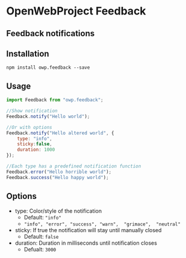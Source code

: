 # OpenWebProject Feedback

## Feedback notifications

## Installation
`npm install owp.feedback --save`

## Usage
```javascript
import Feedback from "owp.feedback";

//Show notification
Feedback.notify("Hello world");

//Or with options
Feedback.notify("Hello altered world", {
    type: "info",
    sticky:false,   
    duration: 1000
});

//Each type has a predefined notification function
Feedback.error("Hello horrible world");
Feedback.success("Hello happy world");
```

## Options
* type: Color/style of the notification
    - Default: `"info"`
    - `"info", "error", "success", "warn",  "grimace",  "neutral"`
* sticky: If true the notification will stay until manually closed
    - Default: `false`
* duration: Duration in milliseconds until notification closes
    - Defualt: `3000`